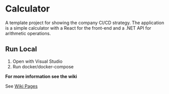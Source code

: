 # Calculator

A template project for showing the company CI/CD strategy.
The application is a simple calculator with a React for the front-end and a .NET API for arithmetic operations.

## Run Local

1. Open with Visual Studio
2. Run docker/docker-compose

**For more information see the wiki**

See [Wiki Pages](https://github.com/MentorMate/dotnet-containers-template/wiki)
